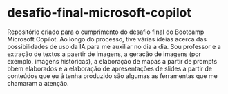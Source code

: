 # desafio-final-microsoft-copilot
Repositório criado para o cumprimento do desafio final do Bootcamp Microsoft Copilot. Ao longo do processo, tive várias ideias acerca das possibilidades de uso da IA para me auxiliar no dia a dia. Sou professor e a extração de textos a paertir de imagens, a geração de imagens (por exemplo, imagens históricas), a elaboração de mapas a partir de prompts bbem elaborados e a elaboração de apresentações de slides a partir de conteúdos que eu á tenha produzido são algumas as ferramentas que me chamaram a atenção. 
